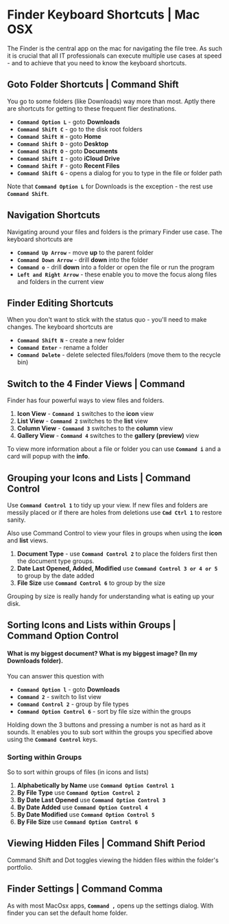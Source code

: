 
# Finder Keyboard Shortcuts | Mac OSX

The Finder is the central app on the mac for navigating the file tree. As such it is crucial that all IT professionals can execute multiple use cases at speed - and to achieve that you need to know the keyboard shortcuts.

## Goto Folder Shortcuts | Command Shift

You go to some folders (like Downloads) way more than most. Aptly there are shortcuts for getting to these frequent flier destinations.

- **`Command Option L`** - goto **Downloads**
- **`Command Shift C`** - go to the disk root folders
- **`Command Shift H`** - goto **Home**
- **`Command Shift D`** - goto **Desktop**
- **`Command Shift O`** - goto **Documents**
- **`Command Shift I`** - goto **iCloud Drive**
- **`Command Shift F`** - goto **Recent Files**
- **`Command Shift G`** - opens a dialog for you to type in the file or folder path

Note that **`Command Option L`** for Downloads is the exception - the rest use **`Command Shift`**.


## Navigation Shortcuts

Navigating around your files and folders is the primary Finder use case. The keyboard shortcuts are

- **`Command Up Arrow`** - move **up** to the parent folder
- **`Command Down Arrow`** - drill **down** into the folder
- **`Command o`** - drill **down** into a folder or open the file or run the program
- **`Left and Right Arrow`** - these enable you to move the focus along files and folders in the current view

## Finder Editing Shortcuts

When you don't want to stick with the status quo - you'll need to make changes. The keyboard shortcuts are

- **`Command Shift N`** - create a new folder
- **`Command Enter`** - rename a folder
- **`Command Delete`** - delete selected files/folders (move them to the recycle bin)


## Switch to the 4 Finder Views | Command <N>

Finder has four powerful ways to view files and folders.

1. **Icon View** - **`Command 1`** switches to the **icon** view
1. **List View** - **`Command 2`** switches to the **list** view
1. **Column View** - **`Command 3`** switches to the **column** view
1. **Gallery View** - **`Command 4`** switches to the **gallery (preview)** view

To view more information about a file or folder you can use **`Command i`** and a card will popup with the **info**.

## Grouping your Icons and Lists | Command Control <N>

Use **`Command Control 1`** to tidy up your view. If new files and folders are messily placed or if there are holes from deletions use **`Cmd Ctrl 1`** to restore sanity.

Also use Command Control to view your files in groups when using the **icon** and **list** views.

1. **Document Type** - use **`Command Control 2`** to place  the folders first then the document type groups.
1. **Date Last Opened, Added, Modified** use **`Command Control 3 or 4 or 5`** to group by the date added
1. **File Size** use **`Command Control 6`** to group by the size

Grouping by size is really handy for understanding what is eating up your disk.

## Sorting Icons and Lists within Groups | Command Option Control <N>

#### What is my biggest document? What is my biggest image? (In my Downloads folder).

You can answer this question with

- **`Command Option l`** - goto **Downloads**
- **`Command 2`** - switch to list view
- **`Command Control 2`** - group by file types
- **`Command Option Control 6`** - sort by file size within the groups

Holding down the 3 buttons and pressing a number is not as hard as it sounds. It enables you to sub sort within the groups you specified above using the **`Command Control`** keys.

### Sorting within Groups

So to sort within groups of files (in icons and lists)

1. **Alphabetically by Name** use **`Command Option Control 1`**
1. **By File Type** use **`Command Option Control 2`**
1. **By Date Last Opened** use **`Command Option Control 3`**
1. **By Date Added** use **`Command Option Control 4`**
1. **By Date Modified** use **`Command Option Control 5`**
1. **By File Size** use **`Command Option Control 6`**

## Viewing Hidden Files | Command Shift Period

Command Shift and Dot toggles viewing the hidden files within the folder's portfolio.


## Finder Settings | Command Comma

As with most MacOsx apps, **`Command ,`** opens up the settings dialog. With finder you can set the default home folder.